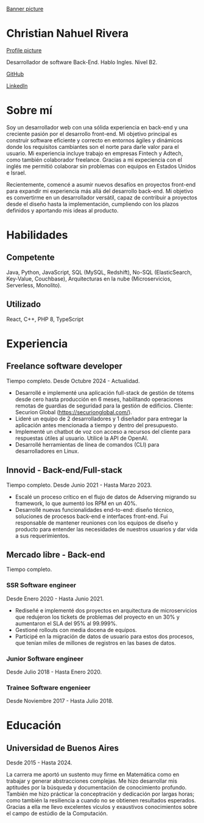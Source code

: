 [Banner picture](./media/banner.jpeg)

# Christian Nahuel Rivera

[Profile picture](./media/profile.png)

Desarrollador de software Back-End.
Hablo Ingles. Nivel B2.

[GitHub](https://github.com/lilmonk3y)

[LinkedIn](https://www.linkedin.com/in/cnrivera/)

# Sobre mí

Soy un desarrollador web con una sólida experiencia en back-end y una creciente pasión por el desarrollo front-end. Mi objetivo principal es construir software eficiente y correcto en entornos ágiles y dinámicos donde los requisitos cambiantes son el norte para darle valor para el usuario. Mi experiencia incluye trabajo en empresas Fintech y Adtech, como también colaborador freelance. Gracias a mi expeciencia con el inglés me permitió colaborar sin problemas con equipos en Estados Unidos e Israel.

Recientemente, comencé a asumir nuevos desafíos en proyectos front-end para expandir mi experiencia más allá del desarrollo back-end. Mi objetivo es convertirme en un desarrollador versátil, capaz de contribuir a proyectos desde el diseño hasta la implementación, cumpliendo con los plazos definidos y aportando mis ideas al producto.

# Habilidades

## Competente

Java, Python, JavaScript, SQL (MySQL, Redshift), No-SQL (ElasticSearch, Key-Value, Couchbase), Arquitecturas en la nube (Microservicios, Serverless, Monolito). 

## Utilizado

React, C++, PHP 8, TypeScript

# Experiencia

## Freelance software developer

Tiempo completo.
Desde Octubre 2024 - Actualidad.

- Desarrollé e implementé una aplicación full-stack de gestión de tótems desde cero hasta producción en 6 meses, habilitando operaciones remotas de guardias de seguridad para la gestión de edificios. Cliente: Securion Global (https://securionglobal.com/).
- Lideré un equipo de 2 desarrolladores y 1 diseñador para entregar la aplicación antes mencionada a tiempo y dentro del presupuesto.
- Implementé un chatbot de voz con acceso a recursos del cliente para respuestas útiles al usuario. Utilicé la API de OpenAI.
- Desarrollé herramientas de línea de comandos (CLI) para desarrolladores en Linux.

## Innovid - Back-end/Full-stack

Tiempo completo.
Desde Junio 2021 - Hasta Marzo 2023.

- Escalé un proceso crítico en el flujo de datos de Adserving migrando su framework, lo que aumentó los RPM en un 40%.
- Desarrollé nuevas funcionalidades end-to-end: diseño técnico, soluciones de procesos back-end e interfaces front-end. Fui responsable de mantener reuniones con los equipos de diseño y producto para entender las necesidades de nuestros usuarios y dar vida a sus requerimientos.

## Mercado libre - Back-end

Tiempo completo.

### SSR Software engineer

Desde Enero 2020 - Hasta Junio 2021.

- Rediseñé e implementé dos proyectos en arquitectura de microservicios que redujeron los tickets de problemas del proyecto en un 30% y aumentaron el SLA del 95% al 99.999%.
- Gestioné rollouts con media docena de equipos.
- Participé en la migración de datos de usuario para estos dos procesos, que tenían miles de millones de registros en las bases de datos.

### Junior Software engineer

Desde Julio 2018 - Hasta Enero 2020.

### Trainee Software engenieer

Desde Noviembre 2017 - Hasta Julio 2018.

# Educación 

## Universidad de Buenos Aires

Desde 2015 - Hasta 2024.

La carrera me aportó un sustento muy firme en Matemática como en trabajar y generar abstracciones complejas. Me hizo desarrollar mis aptitudes por la búsqueda y documentación de conocimiento profundo. También me hizo prácticar la conceptración y dedicación por largas horas; como también la resiliencia a cuando no se obtienen resultados esperados. Gracias a ella me llevo excelentes vículos y exaustivos conocimientos sobre el campo de estúdio de la Computación.
